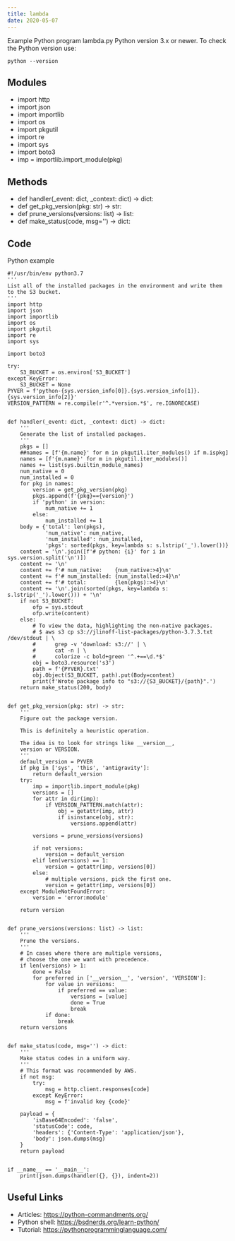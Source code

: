 ```yaml
---
title: lambda
date: 2020-05-07
---
```

Example Python program lambda.py
Python version 3.x or newer.
To check the Python version use:

    python --version

## Modules

* import http
* import json
* import importlib
* import os
* import pkgutil
* import re
* import sys
* import boto3
* imp = importlib.import_module(pkg)

## Methods

* def handler(_event: dict, _context: dict) -> dict:
* def get_pkg_version(pkg: str) -> str:
* def prune_versions(versions: list) -> list:
* def make_status(code, msg='') -> dict:

## Code

Python example

    #!/usr/bin/env python3.7
    '''
    List all of the installed packages in the environment and write them
    to the S3 bucket.
    '''
    import http
    import json
    import importlib
    import os
    import pkgutil
    import re
    import sys
    
    import boto3
    
    try:
        S3_BUCKET = os.environ['S3_BUCKET']
    except KeyError:
        S3_BUCKET = None
    PYVER = f'python-{sys.version_info[0]}.{sys.version_info[1]}.{sys.version_info[2]}'
    VERSION_PATTERN = re.compile(r'^.*version.*$', re.IGNORECASE)
    
    
    def handler(_event: dict, _context: dict) -> dict:
        '''
        Generate the list of installed packages.
        '''
        pkgs = []
        ##names = [f'{m.name}' for m in pkgutil.iter_modules() if m.ispkg]
        names = [f'{m.name}' for m in pkgutil.iter_modules()]
        names += list(sys.builtin_module_names)
        num_native = 0
        num_installed = 0
        for pkg in names:
            version = get_pkg_version(pkg)
            pkgs.append(f'{pkg}=={version}')
            if 'python' in version:
                num_native += 1
            else:
                num_installed += 1
        body = {'total': len(pkgs),
                'num_native': num_native,
                'num_installed': num_installed,
                'pkgs': sorted(pkgs, key=lambda s: s.lstrip('_').lower())}
        content = '\n'.join([f'# python: {i}' for i in sys.version.split('\n')])
        content += '\n'
        content += f'# num_native:    {num_native:>4}\n'
        content += f'# num_installed: {num_installed:>4}\n'
        content += f'# total:         {len(pkgs):>4}\n'
        content += '\n'.join(sorted(pkgs, key=lambda s: s.lstrip('_').lower())) + '\n'
        if not S3_BUCKET:
            ofp = sys.stdout
            ofp.write(content)
        else:
            # To view the data, highlighting the non-native packages.
            # $ aws s3 cp s3://jlinoff-list-packages/python-3.7.3.txt /dev/stdout | \
            #      grep -v 'download: s3://' | \
            #      cat -n | \
            #      colorize -c bold+green '^.+==\d.*$'
            obj = boto3.resource('s3')
            path = f'{PYVER}.txt'
            obj.Object(S3_BUCKET, path).put(Body=content)
            print(f'Wrote package info to "s3://{S3_BUCKET}/{path}".')
        return make_status(200, body)
    
    
    def get_pkg_version(pkg: str) -> str:
        '''
        Figure out the package version.
    
        This is definitely a heuristic operation.
    
        The idea is to look for strings like __version__,
        version or VERSION.
        '''
        default_version = PYVER
        if pkg in ['sys', 'this', 'antigravity']:
            return default_version
        try:
            imp = importlib.import_module(pkg)
            versions = []
            for attr in dir(imp):
                if VERSION_PATTERN.match(attr):
                    obj = getattr(imp, attr)
                    if isinstance(obj, str):
                        versions.append(attr)
    
            versions = prune_versions(versions)
    
            if not versions:
                version = default_version
            elif len(versions) == 1:
                version = getattr(imp, versions[0])
            else:
                # multiple versions, pick the first one.
                version = getattr(imp, versions[0])
        except ModuleNotFoundError:
            version = 'error:module'
    
        return version
    
    
    def prune_versions(versions: list) -> list:
        '''
        Prune the versions.
        '''
        # In cases where there are multiple versions,
        # choose the one we want with precedence.
        if len(versions) > 1:
            done = False
            for preferred in ['__version__', 'version', 'VERSION']:
                for value in versions:
                    if preferred == value:
                        versions = [value]
                        done = True
                        break
                if done:
                    break
        return versions
    
    
    def make_status(code, msg='') -> dict:
        '''
        Make status codes in a uniform way.
        '''
        # This format was recommended by AWS.
        if not msg:
            try:
                msg = http.client.responses[code]
            except KeyError:
                msg = f'invalid key {code}'
    
        payload = {
            'isBase64Encoded': 'false',
            'statusCode': code,
            'headers': {'Content-Type': 'application/json'},
            'body': json.dumps(msg)
        }
        return payload
    
    
    if __name__ == '__main__':
        print(json.dumps(handler({}, {}), indent=2))

## Useful Links

- Articles: https://python-commandments.org/
- Python shell: https://bsdnerds.org/learn-python/
- Tutorial: https://pythonprogramminglanguage.com/
